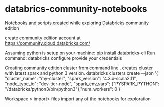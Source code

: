 # databrics-community-notebooks
Notebooks and scripts created while exploring Databricks community edition

create community edition account at https://community.cloud.databricks.com/

Assuming python is setup on your machine:
pip install databricks-cli
Run command:
databricks configure
provide your credentials

Creating community edition cluster from command line . creates cluster with latest spark and python 3 version.
databricks clusters create --json '{ "cluster_name": "my-cluster", "spark_version": "4.3.x-scala2.11", "node_type_id": "dev-tier-node", "spark_env_vars": {"PYSPARK_PYTHON": "/databricks/python3/bin/python3"},"num_workers": 0 }'

Workspace > import> files
import any of the notebooks for exploration

